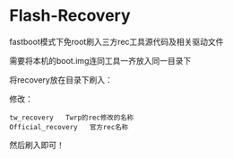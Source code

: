 # Flash-Recovery
fastboot模式下免root刷入三方rec工具源代码及相关驱动文件

需要将本机的boot.img连同工具一齐放入同一目录下

将recovery放在目录下刷入：

修改：
    
    tw_recovery   Twrp的rec修改的名称               
    Official_recovery   官方rec名称

然后刷入即可！


